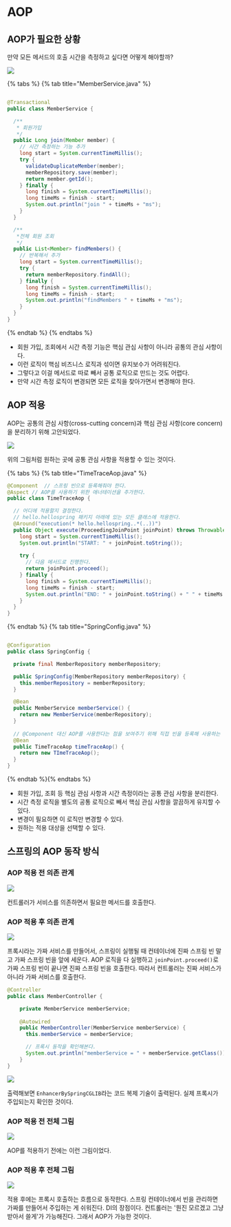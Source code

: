 # AOP

## AOP가 필요한 상황

만약 모든 메서드의 호출 시간을 측정하고 싶다면 어떻게 해야할까?

![](../../.gitbook/assets/kimyounghan-spring-introduction/07/스크린샷%202021-03-09%20오전%209.15.42.png)

{% tabs %} {% tab title="MemberService.java" %}

```java

@Transactional
public class MemberService {

  /**
   * 회원가입
   */
  public Long join(Member member) {
    // 시간 측정하는 기능 추가
    long start = System.currentTimeMillis();
    try {
      validateDuplicateMember(member);
      memberRepository.save(member);
      return member.getId();
    } finally {
      long finish = System.currentTimeMillis();
      long timeMs = finish - start;
      System.out.println("join " + timeMs + "ms");
    }
  }

  /**
   *전체 회원 조회
   */
  public List<Member> findMembers() {
    // 반복해서 추가
    long start = System.currentTimeMillis();
    try {
      return memberRepository.findAll();
    } finally {
      long finish = System.currentTimeMillis();
      long timeMs = finish - start;
      System.out.println("findMembers " + timeMs + "ms");
    }
  }
}
```

{% endtab %} {% endtabs %}

- 회원 가입, 조회에서 시간 측정 기능은 핵심 관심 사항이 아니라 공통의 관심 사항이다.
- 이런 로직이 핵심 비즈니스 로직과 섞이면 유지보수가 어려워진다.
- 그렇다고 이걸 메서드로 따로 빼서 공통 로직으로 만드는 것도 어렵다.
- 만약 시간 측정 로직이 변경되면 모든 로직을 찾아가면서 변경해야 한다.

## AOP 적용

AOP는 공통의 관심 사항(cross-cutting concern)과 핵심 관심 사항(core concern)을 분리하기 위해 고안되었다.

![](../../.gitbook/assets/kimyounghan-spring-introduction/07/스크린샷%202021-03-09%20오전%209.25.13.png)

위의 그림처럼 원하는 곳에 공통 관심 사항을 적용할 수 있는 것이다.

{% tabs %} {% tab title="TimeTraceAop.java" %}

```java
@Component  // 스프링 빈으로 등록해줘야 한다.
@Aspect // AOP를 사용하기 위한 애너테이션을 추가한다.
public class TimeTraceAop {

  // 어디에 적용할지 결정한다.
  // hello.hellospring 패키지 아래에 있는 모든 클래스에 적용한다.
  @Around("execution(* hello.hellospring..*(..))")
  public Object execute(ProceedingJoinPoint joinPoint) throws Throwable {
    long start = System.currentTimeMillis();
    System.out.println("START: " + joinPoint.toString());
    
    try {
      // 다음 메서드로 진행한다.
      return joinPoint.proceed();
    } finally {
      long finish = System.currentTimeMillis();
      long timeMs = finish - start;
      System.out.println("END: " + joinPoint.toString() + " " + timeMs + "ms");
    }
  }
}
```

{% endtab %}
{% tab title="SpringConfig.java" %}

```java

@Configuration
public class SpringConfig {

  private final MemberRepository memberRepository;

  public SpringConfig(MemberRepository memberRepository) {
    this.memberRepository = memberRepository;
  }

  @Bean
  public MemberService memberService() {
    return new MemberService(memberRepository);
  }
  
  // @Component 대신 AOP를 사용한다는 점을 보여주기 위해 직접 빈을 등록해 사용하는 게 좋다.
  @Bean
  public TimeTraceAop timeTraceAop() {
    return new TImeTraceAop();
  }
}
```

{% endtab %}{% endtabs %}

- 회원 가입, 조회 등 핵심 관심 사항과 시간 측정이라는 공통 관심 사항을 분리한다.
- 시간 측정 로직을 별도의 공통 로직으로 빼서 핵심 관심 사항을 깔끔하게 유지할 수 있다.
- 변경이 필요하면 이 로직만 변경할 수 있다.
- 원하는 적용 대상을 선택할 수 있다.

## 스프링의 AOP 동작 방식

### AOP 적용 전 의존 관계

![](../../.gitbook/assets/kimyounghan-spring-introduction/07/스크린샷%202021-03-09%20오전%209.37.06.png)

컨트롤러가 서비스를 의존하면서 필요한 메서드를 호출한다.

### AOP 적용 후 의존 관계

![](../../.gitbook/assets/kimyounghan-spring-introduction/07/스크린샷%202021-03-09%20오전%209.37.12.png)

프록시라는 가짜 서비스를 만들어서, 스프링이 실행될 때 컨테이너에 진짜 스프링 빈 말고 가짜 스프링 빈을 앞에 세운다. AOP 로직을 다 실행하고 `joinPoint.proceed()`로 가짜 스프링 빈이 끝나면 진짜 스프링 빈을 호출한다. 따라서 컨트롤러는 진짜 서비스가 아니라 가짜 서비스를 호출한다.

```java
@Controller
public class MemberController {

	private MemberService memberService;
	
	@Autowired
    public MemberController(MemberService memberService) {
	  this.memberService = memberService;

	  // 프록시 동작을 확인해본다.
      System.out.println("memberService = " + memberService.getClass());
    }
}
```

![](../../.gitbook/assets/kimyounghan-spring-introduction/07/스크린샷%202021-03-09%20오전%209.47.12.png)

출력해보면 `EnhancerBySpringCGLIB`라는 코드 복제 기술이 출력된다. 실제 프록시가 주입되는지 확인한 것이다.

### AOP 적용 전 전체 그림

![](../../.gitbook/assets/kimyounghan-spring-introduction/07/스크린샷%202021-03-09%20오전%209.38.20.png)

AOP를 적용하기 전에는 이런 그림이었다.

### AOP 적용 후 전체 그림

![](../../.gitbook/assets/kimyounghan-spring-introduction/07/스크린샷%202021-03-09%20오전%209.38.26.png)

적용 후에는 프록시 호출하는 흐름으로 동작한다. 스프링 컨테이너에서 빈을 관리하면 가짜를 만들어서 주입하는 게 쉬워진다. DI의 장점이다. 컨트롤러는 '뭔진 모르겠고 그냥 받아서 쓸게'가 가능해진다. 그래서 AOP가 가능한 것이다.
